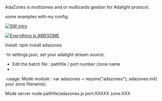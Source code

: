 AdaZones is multizones and or multicards gestion for Adalight protocol.

some examples with my config:

[![SW intro](http://i.ytimg.com/vi_webp/4r5LH0HgOiQ/mqdefault.webp)](https://youtu.be/4r5LH0HgOiQ)

[![Everything Is AWESOME](http://i.ytimg.com/vi_webp/VqgWH9E7EC0/mqdefault.webp)](https://youtu.be/VqgWH9E7EC0)

Install: npm install adazones

-In settings.json, set your adalight stream source.
- Edit the batch file : pathfile / port number /zone name
- 
-usage:
Mode module :
  var adazones = require("adazones");
  adazones.init( your zone filename);

Mode server
node pathfile/adazones.js port:XXXXX zone:XXX
